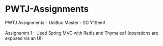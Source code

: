 # PWTJ-Assignments
PWTJ Assignments - UniBuc Master - SD Y1Sem1 <br /> <br />
Assignemnt 1 - Used Spring MVC with Redis and Thymeleaf (operations are exposed via an UI)
